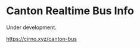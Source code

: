 # Canton Realtime Bus Info

Under development.

<a href="https://cirno.xyz/canton-bus" target="_blank">
https://cirno.xyz/canton-bus
</a>


